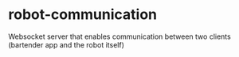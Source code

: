 # robot-communication
Websocket server that enables communication between two clients (bartender app and the robot itself)
